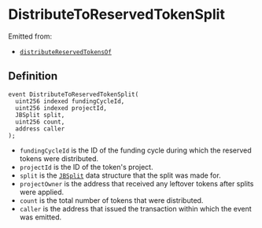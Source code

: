 # DistributeToReservedTokenSplit

Emitted from:

* [`distributeReservedTokensOf`](../write/distributereservedtokensof.md)

## Definition

```solidity
event DistributeToReservedTokenSplit(
  uint256 indexed fundingCycleId,
  uint256 indexed projectId,
  JBSplit split,
  uint256 count,
  address caller
);
```

* `fundingCycleId` is the ID of the funding cycle during which the reserved tokens were distributed.
* `projectId` is the ID of the token's project.
* `split` is the [`JBSplit`](../../../../../data-structures/jbsplit.md) data structure that the split was made for.
* `projectOwner` is the address that received any leftover tokens after splits were applied.
* `count` is the total number of tokens that were distributed.
* `caller` is the address that issued the transaction within which the event was emitted.
